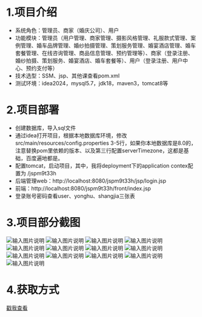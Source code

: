 # 1.项目介绍
- 系统角色：管理员、商家（婚庆公司）、用户
- 功能模块：管理员（用户管理、商家管理、摄影风格管理、礼服款式管理、案例管理、婚车品牌管理、婚纱拍摄管理、策划服务管理、婚宴酒店管理、婚车套餐管理、在线咨询管理、商品信息管理、预约管理等）、商家（登录注册、婚纱拍摄、策划服务、婚宴酒店、婚车套餐等）、用户（登录注册、用户中心、预约支付等）
- 技术选型：SSM、jsp、其他课查看pom.xml
- 测试环境：idea2024，mysql5.7，jdk18，maven3，tomcat8等
# 2.项目部署
- 创建数据库，导入sql文件
- 通过idea打开项目，根据本地数据库环境，修改src/main/resources/config.properties  3-5行，如果你本地数据库是8.0的，注意替换pom里依赖的版本、以及第三行配置serverTimezone，这都是基础，百度遍地都是。
- 配置tomcat，启动项目，其中，我将deployment下的application contex配置为 /jspm9t33h
- 后端管理web：http://localhost:8080/jspm9t33h/jsp/login.jsp
- 前端：http://localhost:8080/jspm9t33h/front/index.jsp
- 登录账号密码查看user、yonghu、shangjia三张表
# 3.项目部分截图
![输入图片说明](1.png)
![输入图片说明](2.png)
![输入图片说明](3.png)
![输入图片说明](4.png)
![输入图片说明](5.png)
![输入图片说明](6.png)
![输入图片说明](7.png)
![输入图片说明](8.png)
![输入图片说明](9.png)
![输入图片说明](91.png)
![输入图片说明](92.png)
![输入图片说明](93.png)
![输入图片说明](94.png)

# 4.获取方式
[戳我查看](https://gitee.com/aven999/mall)

